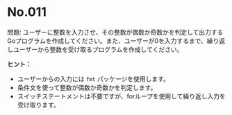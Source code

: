 # No.011

問題: ユーザーに整数を入力させ、その整数が偶数か奇数かを判定して出力するGoプログラムを作成してください。また、ユーザーが0を入力するまで、繰り返しユーザーから整数を受け取るプログラムを作成してください。

**ヒント：**

- ユーザーからの入力には `fmt` パッケージを使用します。
- 条件文を使って整数が偶数か奇数かを判定します。
- スイッチステートメントは不要ですが、forループを使用して繰り返し入力を受け取ります。
